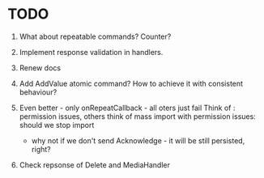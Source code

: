 # TODO

1. What about repeatable commands? Counter?
1. Implement response validation in handlers.
1. Renew docs
1. Add AddValue atomic command? How to achieve it with consistent behaviour? 

1. Even better - only onRepeatCallback - all oters just fail
    Think of : permission issues, others
    think of mass import with permission issues: should we stop import 
    - why not if we don't send Acknowledge - it will be still persisted, right?

1. Check repsonse of Delete and MediaHandler 

